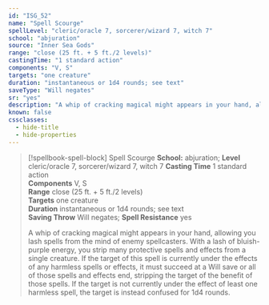 ```yaml
---
id: "ISG_52"
name: "Spell Scourge"
spellLevel: "cleric/oracle 7, sorcerer/wizard 7, witch 7"
school: "abjuration"
source: "Inner Sea Gods"
range: "close (25 ft. + 5 ft./2 levels)"
castingTime: "1 standard action"
components: "V, S"
targets: "one creature"
duration: "instantaneous or 1d4 rounds; see text"
saveType: "Will negates"
sr: "yes"
description: "A whip of cracking magical might appears in your hand, allowing you lash spells from the mind of enemy spellcasters. With a lash of bluish-purple energy, you strip many protective spells and effects from a single creature. If the target of this spell is currently under the effects of any harmless spells or effects, it must succeed at a Will save or all of those spells and effects end, stripping the target of the benefit of those spells. If the target is not currently under the effect of least one harmless spell, the target is instead confused for 1d4 rounds."
known: false
cssclasses:
  - hide-title
  - hide-properties
---
```


> [!spellbook-spell-block] Spell Scourge
> **School:** abjuration; **Level** cleric/oracle 7, sorcerer/wizard 7, witch 7
> **Casting Time** 1 standard action  
> **Components** V, S  
> **Range** close (25 ft. + 5 ft./2 levels)  
> **Targets** one creature  
> **Duration** instantaneous or 1d4 rounds; see text  
> **Saving Throw** Will negates; **Spell Resistance** yes
> 
> A whip of cracking magical might appears in your hand, allowing you lash spells from the mind of enemy spellcasters. With a lash of bluish-purple energy, you strip many protective spells and effects from a single creature. If the target of this spell is currently under the effects of any harmless spells or effects, it must succeed at a Will save or all of those spells and effects end, stripping the target of the benefit of those spells. If the target is not currently under the effect of least one harmless spell, the target is instead confused for 1d4 rounds.
